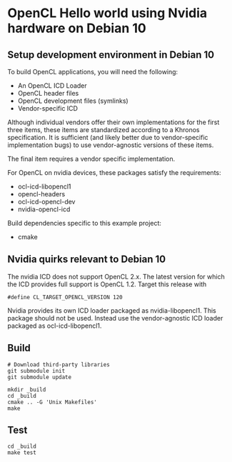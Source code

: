 # OpenCL Hello world using Nvidia hardware on Debian 10

## Setup development environment in Debian 10
To build OpenCL applications, you will need the following:
* An OpenCL ICD Loader
* OpenCL header files
* OpenCL development files (symlinks)
* Vendor-specific ICD

Although individual vendors offer their own implementations for the first three items,
these items are standardized according to a Khronos specification. It is sufficient
(and likely better due to vendor-specific implementation bugs) to use vendor-agnostic
versions of these items.

The final item requires a vendor specific implementation.

For OpenCL on nvidia devices, these packages satisfy the requirements:
* ocl-icd-libopencl1
* opencl-headers
* ocl-icd-opencl-dev
* nvidia-opencl-icd

Build dependencies specific to this example project:
* cmake

## Nvidia quirks relevant to Debian 10
The nvidia ICD does not support OpenCL 2.x. The latest version for which the ICD
provides full support is OpenCL 1.2. Target this release with

```
#define CL_TARGET_OPENCL_VERSION 120
```

Nvidia provides its own ICD loader packaged as nvidia-libopencl1. This package
should not be used. Instead use the vendor-agnostic ICD loader packaged as ocl-icd-libopencl1.

## Build

```
# Download third-party libraries
git submodule init
git submodule update

mkdir _build
cd _build
cmake .. -G 'Unix Makefiles'
make
```

## Test

```
cd _build
make test
```

